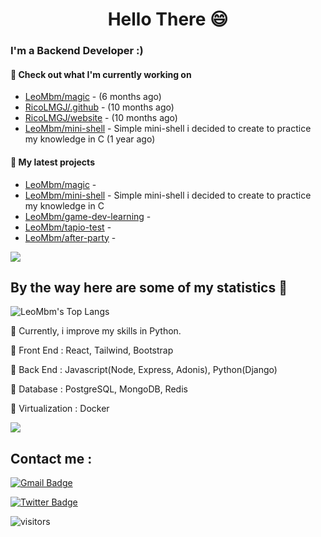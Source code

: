 <h1 align="center">Hello There 😄 </h1>

### I'm a Backend Developer :)

#### 👷 Check out what I'm currently working on

- [LeoMbm/magic](https://github.com/LeoMbm/magic) -  (6 months ago)
- [RicoLMGJ/.github](https://github.com/RicoLMGJ/.github) -  (10 months ago)
- [RicoLMGJ/website](https://github.com/RicoLMGJ/website) -  (10 months ago)
- [LeoMbm/mini-shell](https://github.com/LeoMbm/mini-shell) - Simple mini-shell i decided to create to practice my knowledge in C (1 year ago)

#### 🌱 My latest projects

- [LeoMbm/magic](https://github.com/LeoMbm/magic) - 
- [LeoMbm/mini-shell](https://github.com/LeoMbm/mini-shell) - Simple mini-shell i decided to create to practice my knowledge in C
- [LeoMbm/game-dev-learning](https://github.com/LeoMbm/game-dev-learning) - 
- [LeoMbm/tapio-test](https://github.com/LeoMbm/tapio-test) - 
- [LeoMbm/after-party](https://github.com/LeoMbm/after-party) - 



<a href="https://www.youtube.com/watch?v=nC9dQOnUyao"><img src="https://indianmemetemplates.com/wp-content/uploads/Computer-Guy.jpg"></a>


## By the way here are some of my statistics 🚀
![LeoMbm's Top Langs](https://github-readme-stats.vercel.app/api/top-langs/?username=LeoMbm&theme=tokyonight&layout=compact)

🌱 Currently, i improve my skills in Python.

🧱 Front End : React, Tailwind, Bootstrap

🧱 Back End : Javascript(Node, Express, Adonis), Python(Django)

🧱 Database : PostgreSQL, MongoDB, Redis

🧱 Virtualization : Docker


<a href="https://www.youtube.com/watch?v=dQw4w9WgXcQ"><img src="https://user-images.githubusercontent.com/73097560/115834477-dbab4500-a447-11eb-908a-139a6edaec5c.gif"></a>

## Contact me : 
[![Gmail Badge](https://img.shields.io/badge/-leonidas.j.mbm@gmail.com-blue?style=flat-roundedrectangle&logo=Gmail&logoColor=white&link=mailto:leonidas.j.mbm@gmail.com)](leonidas.j.mbm@gmail.com)

[![Twitter Badge](https://img.shields.io/badge/-@TechLeo777-1ca0f1?style=flat-square&labelColor=1ca0f1&logo=twitter&logoColor=white&link=https://twitter.com/TechLeo777)](https://twitter.com/TechLeo777) 


![visitors](https://komarev.com/ghpvc/?username=LeoMbm&color=yellow)


